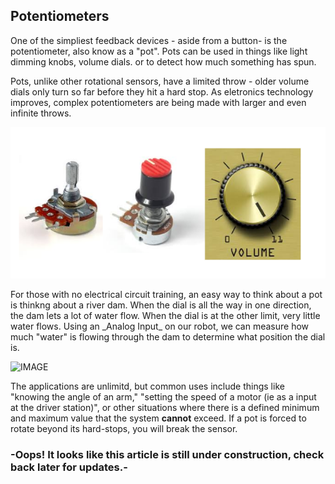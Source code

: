 ## Potentiometers

One of the simpliest feedback devices - aside from a button- is the potentiometer, also know as a "pot". Pots can be used in things like light dimming knobs, volume dials. or to detect how much something has spun. 

Pots, unlike other rotational sensors, have a limited throw - older volume dials only turn so far before they hit a hard stop. As eletronics technology improves, complex potentiometers are being made with larger and even infinite throws.
<p align="center">
  
<img src="https://raw.githubusercontent.com/kwiden/LetsLearnProgramming/master/Images/pots.png">

</p>
For those with no electrical circuit training, an easy way to think about a pot is thinkng about a river dam. When the dial is all the way in one direction, the dam lets a lot of water flow. When the dial is at the other limit, very little water flows. Using an _Analog Input_ on our robot, we can measure how much "water" is flowing through the dam to determine what position the dial is. 

![IMAGE](https://www.ana-cooljapan.com/destinations/img/toyama/kurobedam/main.jpg)

The applications are unlimitd, but common uses include things like "knowing the angle of an arm," "setting the speed of a motor (ie as a input at the driver station)", or other situations where there is a defined minimum and maximum value that the system **cannot** exceed. If a pot is forced to rotate beyond its hard-stops, you will break the sensor. 

### -Oops! It looks like this article is still under construction, check back later for updates.-
